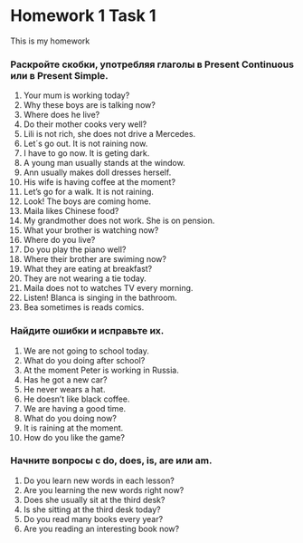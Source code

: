 # Homework 1 Task 1
This is my homework

### Раскройте скобки, употребляя глаголы в Present Continuous или в Present Simple.

1. Your mum is working today?
2. Why these boys are is talking now?
3. Where does he live?
4. Do their mother cooks very well?
5. Lili is not rich, she does not drive a Mercedes.
6. Let´s go out. It is not raining now.
7. I have to go now. It is geting dark.
8. A young man usually  stands at the window.
9. Ann usually makes doll dresses herself.
10. His wife is having coffee at the moment?
11. Let’s go for a walk. It is not raining.
12. Look! The boys are coming home.
13. Maila likes Chinese food?
14. My grandmother does not  work. She is on pension.
15. What your brother is watching now?
16. Where do you live?
17. Do you  play the piano well?
18. Where their brother are swiming now?
19. What they are  eating at   breakfast?
20. They are not wearing a tie today.
22. Maila does not to watches TV every morning.
23. Listen! Blanca is singing in the bathroom.
24. Bea sometimes is reads comics.

### Найдите ошибки и исправьте их.
1. We are not going to school today. 
2. What do you doing after school? 
3. At the moment Peter is working in Russia. 
4. Has he got a new car?  
5. He never wears a hat. 
6. He doesn’t like black coffee. 
7. We are having a good time.  
8. What do you doing now? 
9. It is raining at the moment.
10. How do you like the game?

### Начните вопросы с do, does, is, are или am. 

1. Do you learn new words in each lesson?
2. Are you learning the new words right now?
3. Does she usually sit at the third desk?
4. Is she sitting at the third desk today?
5. Do you read many books every year?
6. Are you reading an interesting book now?
